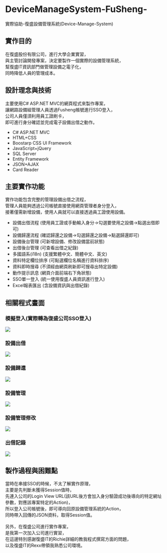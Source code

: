 # DeviceManageSystem-FuSheng-
實際協助-復盛設備管理系統(Device-Manage-System)

## 實作目的
在復盛股份有限公司，進行大學企業實習，<br>
與主管討論開發專案，決定要製作一個實際的設備管理系統，<br>
幫復盛IT資訊部門做管理設備之電子化，<br>
同時降低人員的管理成本。

## 設計理念與技術
主要使用C# ASP.NET MVC的網頁程式來製作專案，<br>
讓網路設備組管理人員透過Fusheng帳號進行SSO登入，<br>
公司人員僅須利用員工證刷卡，<br>
即可進行身分確認並完成電子設備出借之動作。
- C# ASP.NET MVC
- HTML+CSS
- Boostarp CSS UI Framework
- JavaScript+jQuery
- SQL Server
- Entity Framework
- JSON+AJAX
- Card Reader

## 主要實作功能
實作功能包含完整的管理設備出借之流程，<br>
管理人員能夠透過公司帳號直接使用網頁管理者身分登入，<br>
接著僅需新增設備，使用人員就可以直接透過員工證使用設備。<br>
- 設備出借流程 (使用員工證或手動輸入身分->勾選要使用之設備->點選出借即可)
- 設備歸還流程 (確認歸還之設備->勾選歸還之設備->點選歸還即可)
- 設備後台管理 (可新增設備、修改設備當前狀態)
- 出借後台管理 (可查看出借之紀錄)
- 多國語系(i18n) (支援繁體中文、簡體中文、英文)
- 資料特定欄位排序 (可點選欄位名稱進行資料排序)
- 資料即時搜尋 (不須經由網頁刷新即可搜尋出特定設備)
- 動作提示訊息 (網頁介面前端右下角狀態)
- SSO單一登入 (統一使用復盛人員資訊進行登入)
- Excel報表匯出 (含設備資訊與出借紀錄)

## 相關程式畫面
### 模擬登入(實際轉為復盛公司SSO登入)<br>
<img src="https://github.com/lfre84216/DeviceManageSystem-FuSheng-/blob/main/1.png">
<br>

### 設備出借<br>
<img src="https://github.com/lfre84216/DeviceManageSystem-FuSheng-/blob/main/2.png">
<br>

### 設備歸還<br>
<img src="https://github.com/lfre84216/DeviceManageSystem-FuSheng-/blob/main/3.png">
<br>

### 設備管理<br>
<img src="https://github.com/lfre84216/DeviceManageSystem-FuSheng-/blob/main/4.png">
<br>

### 設備管理修改<br>
<img src="https://github.com/lfre84216/DeviceManageSystem-FuSheng-/blob/main/5.png">
<br>

### 出借記錄<br>
<img src="https://github.com/lfre84216/DeviceManageSystem-FuSheng-/blob/main/6.png">
<br>

## 製作過程與困難點
當時在串接SSO的時候，不太了解實作原理，<br>
主要是先判斷未獲得Session值時，<br>
先連入公司的Login View URL(該URL後方會加入身分驗證成功後導向的特定網址參數，對應該專案特定的Action)，<br>
所以登入公司帳號後，即可導向回原設備管理系統的Action，<br>
同時帶入回傳的JSON資料，取得Session值。<br><br>
另外，在復盛公司進行實作專案，<br>
是我第一次加入公司進行實習，<br>
在這邊特別感謝復盛IT的Richie詳細的教我程式撰寫方面的問題，<br>
以及復盛IT的Rexx帶領我熟悉公司環境。<br>
